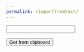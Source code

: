 ```yaml
---
permalink: /importfromtext/
---
```

<script>
var calcdata;
</script>
<input id="calcinput">

<button onClick="getCalcdata()">Get from clipboard</button>
<script>
function getCalcdata() {
  var calcdata = document.getElementById("calcinput").value;
  alert("wow");
}
</script>

